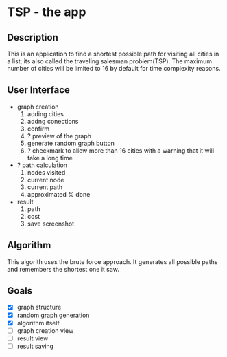 # TSP - the app
## Description

This is an application to find a shortest possible path for visiting all cities in a list; its also called the traveling salesman problem(TSP).
The maximum number of cities will be limited to 16 by default for time complexity reasons.
  
## User Interface

- graph creation
  1. adding cities
  2. addng conections
  3. confirm
  4. ? preview of the graph
  5. generate random graph button
  6. ? checkmark to allow more than 16 cities with a warning that it will take a long time 
- ? path calculation
  1. nodes visited
  2. current node
  3. current path
  4. approximated % done
- result
  1. path
  2. cost
  3. save screenshot
  
## Algorithm

This algorith uses the brute force approach. It generates all possible paths and remembers the shortest one it saw.

## Goals
- [x] graph structure
- [x] random graph generation
- [x] algorithm itself 
- [ ] graph creation view
- [ ] result view
- [ ] result saving
